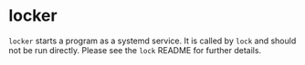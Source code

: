 # locker

`locker` starts a program as a systemd service. It is called by `lock` and
should not be run directly. Please see the `lock` README for further details.
